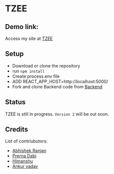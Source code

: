 # TZEE


## Demo link:
Access my site at [TZEE](https://tzee.netlify.app/)


## Setup
- Download or clone the repository
- run `npm install`
- Create process.env file
- ADD REACT_APP_HOST=http://localhost:5000/
- Fork and clone Backend code from [Backend](https://github.com/prernadabi23/TZEE-backend)


## Status
TZEE is still in progress. `Version 2` will be out soon.

## Credits
List of contriubutors:
- [Abhishek Ranjan](https://github.com/Abhishek3223)
- [Prerna Dabi](https://github.com/prernadabi23)
- [Himanshu](https://github.com/007xylogramori)
- [Ankur yadav](https://github.com/ankur020)

